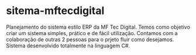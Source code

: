 # sitema-mftecdigital
Planejamento do sistema estilo ERP da MF Tec Digital.
Temos como objetivo criar um sistema simples, prático e de fácil utilização.
Contamos com a colaboração de outras 2 pessoas para o prjeto fluir como desejamos.
Sistema desenvolvido totalmente na linguagem C#.
